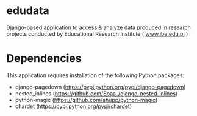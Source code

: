 edudata
=======

Django-based application to access &amp; analyze data produced in research projects conducted by Educational Research Institute ( www.ibe.edu.pl )

# Dependencies

This application requires installation of the following Python packages:

* django-pagedown (https://pypi.python.org/pypi/django-pagedown)
* nested\_inlines (https://github.com/Soaa-/django-nested-inlines)
* python-magic (https://github.com/ahupp/python-magic)
* chardet (https://pypi.python.org/pypi/chardet)

